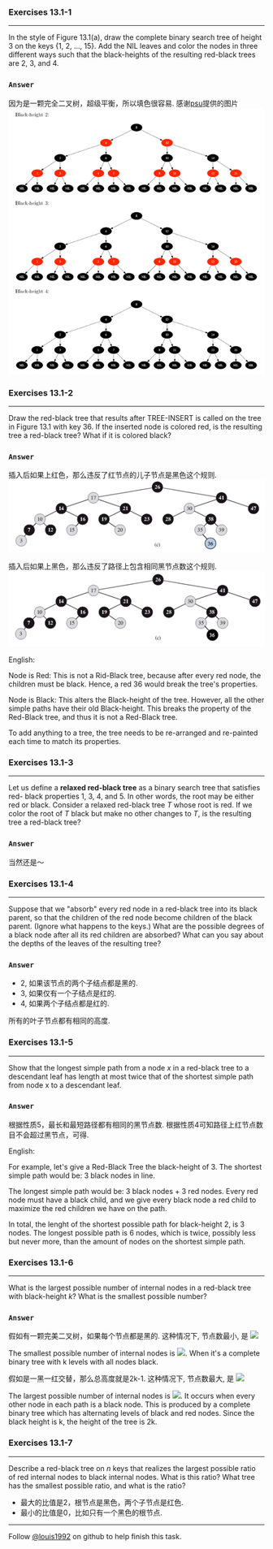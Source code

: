 ### Exercises 13.1-1
***
In the style of Figure 13.1(a), draw the complete binary search tree of height 3 on the keys {1, 2, ..., 15}. Add the NIL leaves and color the nodes in three different ways such that the black-heights of the resulting red-black trees are 2, 3, and 4.

### `Answer`
因为是一颗完全二叉树，超级平衡，所以填色很容易. 感谢[psu](http://test.scripts.psu.edu/users/d/j/djh300/cmpsc465/notes-4985903869437/solutions-to-some-homework-exercises-as-shared-with-students/3-solutions-clrs-13.pdf)提供的图片
![image](./repo/s1/1.png)


### Exercises 13.1-2
***
Draw the red-black tree that results after TREE-INSERT is called on the tree in Figure 13.1 with key 36. If the inserted node is colored red, is the resulting tree a red-black tree? What if it is colored black?

### `Answer`
插入后如果上红色，那么违反了红节点的儿子节点是黑色这个规则.
![image](./repo/s1/2.png)

插入后如果上黑色，那么违反了路径上包含相同黑节点数这个规则.
![image](./repo/s1/3.png)

English:

Node is Red: This is not a Rid-Black tree, because after every red node, the children must be black. Hence, a red 36 would break the tree's properties.

Node is Black: This alters the Black-height of the tree. However, all the other simple paths have their old Black-height. This breaks the property of the Red-Black tree, and thus it is not a Red-Black tree.

To add anything to a tree, the tree needs to be re-arranged and re-painted each time to match its properties. 
### Exercises 13.1-3
***
Let us define a **relaxed red-black tree** as a binary search tree that satisfies red- black properties 1, 3, 4, and 5. In other words, the root may be either red or black. Consider a relaxed red-black tree *T* whose root is red. If we color the root of *T* black but make no other changes to *T*, is the resulting tree a red-black tree?

### `Answer`
当然还是～

### Exercises 13.1-4
***
Suppose that we "absorb" every red node in a red-black tree into its black parent, so that the children of the red node become children of the black parent. (Ignore what happens to the keys.) What are the possible degrees of a black node after all its red children are absorbed? What can you say about the depths of the leaves of the resulting tree?
### `Answer`
* 2, 如果该节点的两个子结点都是黑的.
* 3, 如果仅有一个子结点是红的.
* 4, 如果两个子结点都是红的.

所有的叶子节点都有相同的高度.

### Exercises 13.1-5
***
Show that the longest simple path from a node *x* in a red-black tree to a descendant leaf has
length at most twice that of the shortest simple path from node x to a descendant leaf.
### `Answer`
根据性质5，最长和最短路径都有相同的黑节点数. 根据性质4可知路径上红节点数目不会超过黑节点，可得.

English:

For example, let's give a Red-Black Tree the black-height of 3. 
The shortest simple path would be: 3 black nodes in line.

The longest simple path would be: 3 black nodes + 3 red nodes. Every red node must have a black child, and we give every black node a red child to maximize the red children we have on the path. 

In total, the lenght of the shortest possible path for black-height 2, is 3 nodes. The longest possible path is 6 nodes, which is twice, possibly less but never more, than the amount of nodes on the shortest simple path.

### Exercises 13.1-6
***
What is the largest possible number of internal nodes in a red-black tree with black-height *k*? What is the smallest possible number?

### `Answer`

假如有一颗完美二叉树，如果每个节点都是黑的. 这种情况下, 节点数最小, 是 ![](http://latex.codecogs.com/gif.latex?2^k-1)

The smallest possible number of internal nodes is ![](http://latex.codecogs.com/gif.latex?2^k-1). When it's a complete binary tree with k levels with all nodes black.

假如是一黑一红交替，那么总高度就是2k-1. 这种情况下, 节点数最大, 是 ![](http://latex.codecogs.com/gif.latex?2^{2k}-1)

The largest possible number of internal nodes is ![](http://latex.codecogs.com/gif.latex?2^{2k}-1). It occurs when every other node in each path is a black node. This is produced by a complete binary tree which has alternating levels of black and red nodes. Since the black height is k, the height of the tree is 2k.

### Exercises 13.1-7
***
Describe a red-black tree on *n* keys that realizes the largest possible ratio of red internal nodes to black internal nodes. What is this ratio? What tree has the smallest possible ratio, and what is the ratio?

* 最大的比值是2，根节点是黑色，两个子节点是红色.
* 最小的比值是0，比如只有一个黑色的根节点.

***
Follow [@louis1992](https://github.com/gzc) on github to help finish this task.
